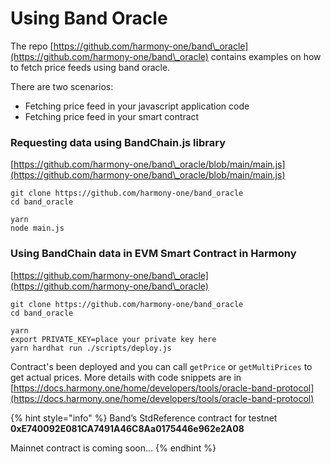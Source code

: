 # Using Band Oracle

The repo [https://github.com/harmony-one/band\_oracle](https://github.com/harmony-one/band\_oracle) contains examples on how to fetch price feeds using band oracle.

There are two scenarios:

* Fetching price feed in your javascript application code
* Fetching price feed in your smart contract

### Requesting data using BandChain.js library

[https://github.com/harmony-one/band\_oracle/blob/main/main.js](https://github.com/harmony-one/band\_oracle/blob/main/main.js)

```
git clone https://github.com/harmony-one/band_oracle
cd band_oracle

yarn
node main.js
```

### Using BandChain data in EVM Smart Contract in Harmony

[https://github.com/harmony-one/band\_oracle](https://github.com/harmony-one/band\_oracle)

```
git clone https://github.com/harmony-one/band_oracle
cd band_oracle

yarn
export PRIVATE_KEY=place your private key here
yarn hardhat run ./scripts/deploy.js
```

Contract's been deployed and you can call `getPrice` or `getMultiPrices` to get actual prices. More details with code snippets are in [https://docs.harmony.one/home/developers/tools/oracle-band-protocol](https://docs.harmony.one/home/developers/tools/oracle-band-protocol)

{% hint style="info" %}
Band’s StdReference contract for testnet **0xE740092E081CA7491A46C8Aa0175446e962e2A08**

Mainnet contract is coming soon...
{% endhint %}

